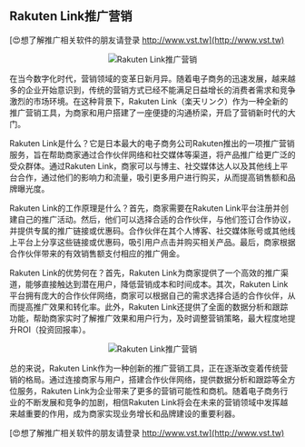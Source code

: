 ## **Rakuten Link推广营销**

[😍想了解推广相关软件的朋友请登录 http://www.vst.tw](http://www.vst.tw)

 <center><img src="https://vst.tw/MP4/tuiguang/png/1.png" alt="Rakuten Link推广营销"></center>

在当今数字化时代，营销领域的变革日新月异。随着电子商务的迅速发展，越来越多的企业开始意识到，传统的营销方式已经不能满足日益增长的消费者需求和竞争激烈的市场环境。在这种背景下，Rakuten Link（楽天リンク）作为一种全新的推广营销工具，为商家和用户搭建了一座便捷的沟通桥梁，开启了营销新时代的大门。

Rakuten Link是什么？它是日本最大的电子商务公司Rakuten推出的一项推广营销服务，旨在帮助商家通过合作伙伴网络和社交媒体等渠道，将产品推广给更广泛的受众群体。通过Rakuten Link，商家可以与博主、社交媒体达人以及其他线上平台合作，通过他们的影响力和流量，吸引更多用户进行购买，从而提高销售额和品牌曝光度。

Rakuten Link的工作原理是什么？首先，商家需要在Rakuten Link平台注册并创建自己的推广活动。然后，他们可以选择合适的合作伙伴，与他们签订合作协议，并提供专属的推广链接或优惠码。合作伙伴在其个人博客、社交媒体账号或其他线上平台上分享这些链接或优惠码，吸引用户点击并购买相关产品。最后，商家根据合作伙伴带来的有效销售额支付相应的推广佣金。

Rakuten Link的优势何在？首先，Rakuten Link为商家提供了一个高效的推广渠道，能够直接触达到潜在用户，降低营销成本和时间成本。其次，Rakuten Link平台拥有庞大的合作伙伴网络，商家可以根据自己的需求选择合适的合作伙伴，从而提高推广效果和转化率。此外，Rakuten Link还提供了全面的数据分析和跟踪功能，帮助商家实时了解推广效果和用户行为，及时调整营销策略，最大程度地提升ROI（投资回报率）。

 <center><img src="https://vst.tw/MP4/tuiguang/png/3.png" alt="Rakuten Link推广营销"></center>

总的来说，Rakuten Link作为一种创新的推广营销工具，正在逐渐改变着传统营销的格局。通过连接商家与用户，搭建合作伙伴网络，提供数据分析和跟踪等全方位服务，Rakuten Link为企业带来了更多的营销可能性和商机。随着电子商务行业的不断发展和竞争的加剧，相信Rakuten Link将会在未来的营销领域中发挥越来越重要的作用，成为商家实现业务增长和品牌建设的重要利器。

[😍想了解推广相关软件的朋友请登录 http://www.vst.tw](http://www.vst.tw)



